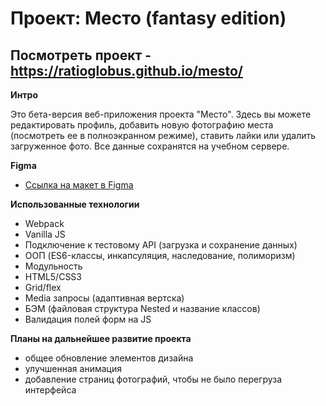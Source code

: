 # Проект: Место (fantasy edition)

## Посмотреть проект - https://ratioglobus.github.io/mesto/

**Интро**

Это бета-версия веб-приложения проекта "Место".
Здесь вы можете редактировать профиль, добавить новую фотографию места (посмотреть ее в полноэкранном режиме), ставить лайки или удалить загруженное фото. Все данные сохранятся на учебном сервере.

**Figma**

* [Ссылка на макет в Figma](https://www.figma.com/file/2cn9N9jSkmxD84oJik7xL7/JavaScript.-Sprint-4?node-id=0%3A1)

**Использованные технологии**

- Webpack
- Vanilla JS
- Подключение к тестовому API (загрузка и сохранение данных)
- ООП (ES6-классы, инкапсуляция, наследование, полиморизм)
- Модульность
- HTML5/CSS3
- Grid/flex
- Media запросы (адаптивная вертска)
- БЭМ (файловая структура Nested и название классов)
- Валидация полей форм на JS

**Планы на дальнейшее развитие проекта**

- общее обновление элементов дизайна
- улучшенная анимация
- добавление страниц фотографий, чтобы не было перегруза интерфейса
